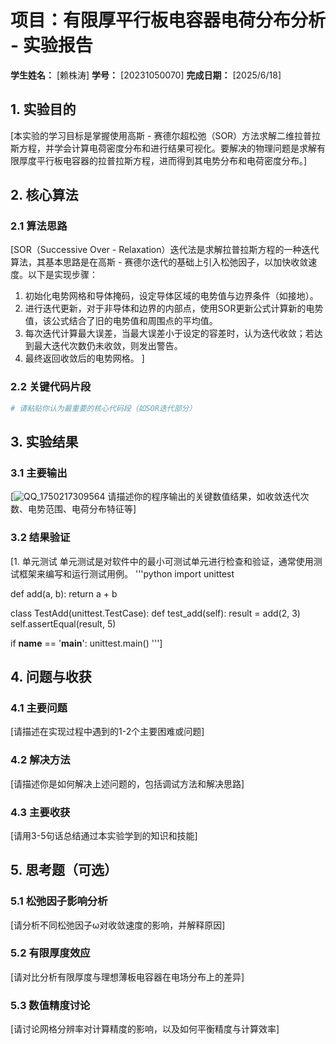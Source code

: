 # 项目：有限厚平行板电容器电荷分布分析 - 实验报告

**学生姓名：** [赖株涛] **学号：** [20231050070] **完成日期：** [2025/6/18]

## 1. 实验目的

[本实验的学习目标是掌握使用高斯 - 赛德尔超松弛（SOR）方法求解二维拉普拉斯方程，并学会计算电荷密度分布和进行结果可视化。要解决的物理问题是求解有限厚度平行板电容器的拉普拉斯方程，进而得到其电势分布和电荷密度分布。]

## 2. 核心算法

### 2.1 算法思路

[SOR（Successive Over - Relaxation）迭代法是求解拉普拉斯方程的一种迭代算法，其基本思路是在高斯 - 赛德尔迭代的基础上引入松弛因子，以加快收敛速度。以下是实现步骤：
1. 初始化电势网格和导体掩码，设定导体区域的电势值与边界条件（如接地）。
2. 进行迭代更新，对于非导体和边界的内部点，使用SOR更新公式计算新的电势值，该公式结合了旧的电势值和周围点的平均值。
3. 每次迭代计算最大误差，当最大误差小于设定的容差时，认为迭代收敛；若达到最大迭代次数仍未收敛，则发出警告。
4. 最终返回收敛后的电势网格。 ]

### 2.2 关键代码片段

```python
# 请粘贴你认为最重要的核心代码段（如SOR迭代部分）

```

## 3. 实验结果

### 3.1 主要输出

[![QQ_1750217309564](https://github.com/user-attachments/assets/009fe1d7-482a-4784-9b8a-112376d3ac89)
请描述你的程序输出的关键数值结果，如收敛迭代次数、电势范围、电荷分布特征等]

### 3.2 结果验证

[1. 单元测试
单元测试是对软件中的最小可测试单元进行检查和验证，通常使用测试框架来编写和运行测试用例。
'''python
import unittest

def add(a, b):
    return a + b

class TestAdd(unittest.TestCase):
    def test_add(self):
        result = add(2, 3)
        self.assertEqual(result, 5)

if __name__ == '__main__':
    unittest.main()
''']

## 4. 问题与收获

### 4.1 主要问题

[请描述在实现过程中遇到的1-2个主要困难或问题]

### 4.2 解决方法

[请描述你是如何解决上述问题的，包括调试方法和解决思路]

### 4.3 主要收获

[请用3-5句话总结通过本实验学到的知识和技能]

## 5. 思考题（可选）

### 5.1 松弛因子影响分析

[请分析不同松弛因子ω对收敛速度的影响，并解释原因]

### 5.2 有限厚度效应

[请对比分析有限厚度与理想薄板电容器在电场分布上的差异]

### 5.3 数值精度讨论

[请讨论网格分辨率对计算精度的影响，以及如何平衡精度与计算效率]
